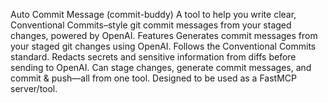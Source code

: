 Auto Commit Message (commit-buddy)
A tool to help you write clear, Conventional Commits–style git commit messages from your staged changes, powered by OpenAI.
Features
Generates commit messages from your staged git changes using OpenAI.
Follows the Conventional Commits standard.
Redacts secrets and sensitive information from diffs before sending to OpenAI.
Can stage changes, generate commit messages, and commit & push—all from one tool.
Designed to be used as a FastMCP server/tool.